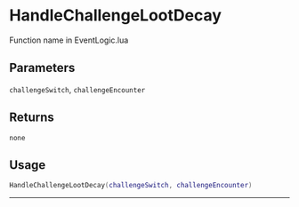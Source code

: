 # HandleChallengeLootDecay
Function name in EventLogic.lua
## Parameters
`challengeSwitch`, `challengeEncounter`
## Returns
`none`
## Usage
```lua
HandleChallengeLootDecay(challengeSwitch, challengeEncounter)
```
---
